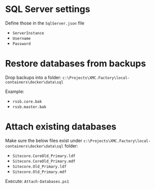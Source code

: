 # SQL Server settings

Define those in the `SqlServer.json` file

- `ServerInstance`
- `Username`
- `Password`


# Restore databases from backups

Drop backups into a folder: `c:\Projects\XMC.Factory\local-containers\docker\data\sql`

Example:
- `rssb.core.bak`
- `rssb.master.bak`


# Attach existing databases

Make sure the below files exist under `c:\Projects\XMC.Factory\local-containers\docker\data\sql` folder:

- `Sitecore.CoreOld_Primary.ldf`
- `Sitecore.CoreOld_Primary.mdf`
- `Sitecore.Old_Primary.ldf`
- `Sitecore.Old_Primary.mdf`

Execute: `Attach-Databases.ps1`
